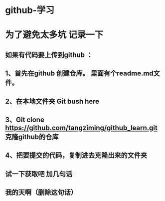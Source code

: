 # github-学习
# 为了避免太多坑 记录一下
## 如果有代码要上传到github ： 
## 1、首先在github 创建仓库。 里面有个readme.md文件。 
## 2、在本地文件夹  Git bush here 
## 3、Git clone https://github.com/tangziming/github_learn.git       克隆github的仓库
## 4、把要提交的代码，复制进去克隆出来的文件夹

## 试一下获取吧  加几句话 
## 我的天啊（删除这句话）